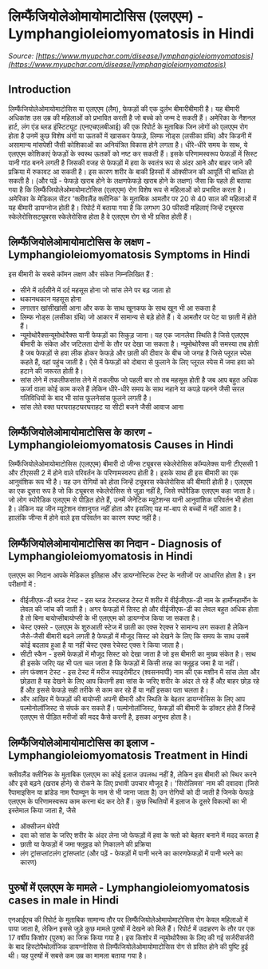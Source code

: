 # लिम्फैंजियोलेओमायोमाटोसिस (एलएएम) - Lymphangioleiomyomatosis in Hindi
_Source: [https://www.myupchar.com/disease/lymphangioleiomyomatosis](https://www.myupchar.com/disease/lymphangioleiomyomatosis)_

## Introduction
लिम्फैंजियोलेओमायोमाटोसिस या एलएएम (लैम), फेफड़ों की एक दुर्लभ बीमारीबीमारी है। यह बीमारी अधिकांश उस उम्र की महिलाओं को प्रभावित करती है जो बच्चे को जन्म दे सकती हैं। अमेरिका के नैशनल हार्ट, लंग एंड ब्लड इंस्टिट्यूट (एनएचएलबीआई) की एक रिपोर्ट के मुताबिक जिन लोगों को एलएएम रोग होता है उनमें कुछ विशेष अंगों या ऊतकों में खासकर फेफड़े, लिम्फ नोड्स (लसीका ग्रंथि) और किडनी में असामान्य मांसपेशी जैसी कोशिकाओं का अनियंत्रित विकास होने लगता है।
धीरे-धीरे समय के साथ, ये एलएएम कोशिकाएं फेफड़ों के स्वस्थ ऊतकों को नष्ट कर सकती हैं। इसके परिणामस्वरूप फेफड़ों में सिस्ट यानी गांठ बनने लगती है जिसकी वजह से फेफड़ों में हवा के स्वतंत्र रूप से अंदर आने और बाहर जाने की प्रक्रिया में रुकावट आ सकती है। इस कारण शरीर के बाकी हिस्सों में ऑक्सीजन की आपूर्ति भी बाधित हो सकती है।
(और पढ़ें - फेफड़े खराब होने के लक्षणफेफड़े खराब होने के लक्षण)
जैसा कि पहले ही बताया गया है कि लिम्फैंजियोलेओमायोमाटोसिस (एलएएम) रोग विशेष रूप से महिलाओं को प्रभावित करता है। अमेरिका के मेडिकल सेंटर 'क्लीवलैंड क्लीनिक' के मुताबिक आमतौर पर 20 से 40 साल की महिलाओं में यह बीमारी डायग्नोज होती है। रिपोर्ट में बताया गया है कि लगभग 30 फीसदी महिलाएं जिन्हें ट्यूबरस स्केलेरोसिसट्यूबरस स्केलेरोसिस होता है वे एलएएम रोग से भी ग्रसित होती हैं।

## लिम्फैंजियोलेओमायोमाटोसिस के लक्षण - Lymphangioleiomyomatosis Symptoms in Hindi
इस बीमारी के सबसे कॉमन लक्षण और संकेत निम्नलिखित हैं :
- सीने में दर्दसीने में दर्द महसूस होना जो सांस लेने पर बढ़ जाता हो
- थकानथकान महसूस होना
- लगातार खांसीखांसी आना और कफ के साथ खूनकफ के साथ खून भी आ सकता है
- लिम्फ नोड्स (लसीका ग्रंथि) जो आकार में सामान्य से बड़े होते हैं। ये आमतौर पर पेट या छाती में होते हैं।
- न्यूमोथोरैक्सन्यूमोथोरैक्स यानी फेफड़ों का सिकुड़ जाना। यह एक जानलेवा स्थिति है जिसे एलएएम बीमारी के संकेत और जटिलता दोनों के तौर पर देखा जा सकता है। न्यूमोथोरैक्स की समस्या तब होती है जब फेफड़ों से हवा लीक होकर फेफड़े और छाती की दीवार के बीच जो जगह है जिसे प्लूरल स्पेस कहते हैं, वहां पहुंच जाती है। ऐसे में फेफड़ों को दोबारा से फुलाने के लिए प्लूरल स्पेस में जमा हवा को हटाने की जरूरत होती है।
- सांस लेने में तकलीफसांस लेने में तकलीफ जो पहली बार तो तब महसूस होती है जब आप बहुत अधिक ऊर्जा वाला कोई काम करते हैं लेकिन धीरे-धीरे समय के साथ नहाने या कपड़े पहनने जैसी सरल गतिविधियों के बाद भी सांस फूलनेसांस फूलने लगती है।
- सांस लेते वक्त घरघराहटघरघराहट या सीटी बजने जैसी आवाज आना

## लिम्फैंजियोलेओमायोमाटोसिस के कारण - Lymphangioleiomyomatosis Causes in Hindi
लिम्फैंजियोलेओमायोमाटोसिस (एलएएम) बीमारी दो जीन्स ट्यूबरस स्केलेरोसिस कॉम्पलेक्स यानी टीएससी 1 और टीएससी 2 में होने वाले परिवर्तन के परिणामस्वरुप होती है। इसके साथ ही इस बीमारी का एक आनुवंशिक रूप भी है। यह उन रोगियों को होता जिन्हें ट्यूबरस स्केलेरोसिस की बीमारी होती है।
एलएएम का एक दूसरा रूप है जो कि ट्यूबरस स्केलेरोसिस से जुड़ा नहीं है, जिसे स्पोरैडिक एलएएम कहा जाता है। जो लोग स्पोरैडिक एलएएम से पीड़ित होते हैं, उनमें जेनेटिक म्यूटेशन्स यानी आनुवांशिक परिवर्तन भी होता है। लेकिन यह जीन म्यूटेशन वंशानुगत नहीं होता और इसलिए यह मां-बाप से बच्चों में नहीं आता है। हाालंकि जीन्स में होने वाले इस परिवर्तन का कारण स्पष्ट नहीं है।

## लिम्फैंजियोलेओमायोमाटोसिस का निदान - Diagnosis of Lymphangioleiomyomatosis in Hindi
एलएएम का निदान आपके मेडिकल इतिहास और डायग्नोस्टिक टेस्ट के नतीजों पर आधारित होता है। इन परीक्षणों में :
- वीईजीएफ-डी ब्लड टेस्ट - इस ब्लड टेस्टब्लड टेस्ट में शरीर में वीईजीएफ-डी नाम के हार्मोनहार्मोन के लेवल की जांच की जाती है। अगर फेफड़ों में सिस्ट हो और वीईजीएफ-डी का लेवल बहुत अधिक होता है तो बिना बायोप्सीबायोप्सी के भी एलएएम को डायग्नोज किया जा सकता है।
- चेस्ट एक्सरे - एलएएम के शुरुआती स्टेज में छाती का एक्स रेएक्स रे सामान्य लग सकता है लेकिन जैसे-जैसी बीमारी बढने लगती है फेफड़ों में मौजूद सिस्ट को देखने के लिए कि समय के साथ उसमें कोई बदलाव हुआ है या नहीं चेस्ट एक्स रेचेस्ट एक्स रे किया जाता है।
- सीटी स्कैन - इसमें फेफड़ों में मौजूद सिस्ट को देखा जाता है जो इस बीमारी का मुख्य संकेत है। साथ ही इसके जरिए यह भी पता चल जाता है कि फेफड़ों में किसी तरह का फ्लूइड जमा है या नहीं।
- लंग फंक्शन टेस्ट - इस टेस्ट में मरीज स्पाइरोमीटर (श्वसनमापी) नाम की एक मशीन में सांस लेता और छोड़ता है यह देखने के लिए आप कितनी हवा सांस के जरिए शरीर के अंदर ले रहे हैं औऱ बाहर छोड़ रहे हैं औऱ इससे फेफड़े सही तरीके से काम कर रहे हैं या नहीं इसका पता चलता है।
- और आखिर में फेफड़ों की बायोप्सी
अपनी बीमारी और स्थिति के बेहतर डायग्नोसिस के लिए आप पल्मोनोलॉजिस्ट से संपर्क कर सकते हैं। पल्मोनोलॉजिस्ट, फेफड़ों की बीमारी के डॉक्टर होते हैं जिन्हें एलएएम से पीड़ित मरीजों की मदद कैसे करनी है, इसका अनुभव होता है।

## लिम्फैंजियोलेओमायोमाटोसिस का इलाज - Lymphangioleiomyomatosis Treatment in Hindi
क्लीवलैंड क्लीनिक के मुताबिक एलएएम का कोई इलाज उपलब्ध नहीं है, लेकिन इस बीमारी को स्थिर करने और इसे बढ़ने (खराब होने) से रोकने के लिए प्रभावी उपचार मौजूद है। 'सिरोलिमस' नाम की दवादवा (जिसे रैपामाइसिन या ब्रांडेड नाम रैपाम्यून के नाम से भी जाना जाता है) उन रोगियों को दी जाती है जिनके फेफड़े एलएएम के परिणामस्वरूप काम करना बंद कर देते हैं।
कुछ स्थितियों में इलाज के दूसरे विकल्पों का भी इस्तेमाल किया जाता है, जैसे
- ऑक्सीजन थेरेपी
- दवा को सांस के जरिए शरीर के अंदर लेना जो फेफड़ों में हवा के फ्लो को बेहतर बनाने में मदद करता है
- छाती या फेफड़ों में जमा फ्लूइड को निकालने की प्रक्रिया
- लंग ट्रांसप्लांटलंग ट्रांसप्लांट
(और पढ़ें - फेफड़ों में पानी भरने का कारणफेफड़ों में पानी भरने का कारण)

## पुरुषों में एलएएम के मामले - Lymphangioleiomyomatosis cases in male in Hindi
एनआईएच की रिपोर्ट के मुताबिक सामान्य तौर पर लिम्फैंजियोलेओमायोमाटोसिस रोग केवल महिलाओं में पाया जाता है, लेकिन इससे जुड़े कुछ मामले पुरुषों में देखने को मिले हैं। रिपोर्ट में उदाहरण के तौर पर एक 17 वर्षीय किशोर (पुरुष) का जिक्र किया गया है। इस किशोर में न्यूमोथोरैक्स के लिए की गई सर्जरीसर्जरी के बाद हिस्टोपैथोलॉजिक डायग्नोसिस से लिम्फैंजियोलेओमायोमाटोसिस रोग से ग्रसित होने की पुष्टि हुई थी। यह पुरुषों में सबसे कम उम्र का मामला बताया गया है।


